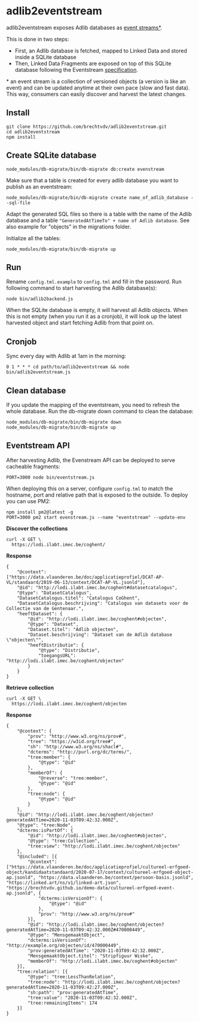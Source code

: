 # adlib2eventstream

adlib2eventstream exposes Adlib databases as [event streams*](https://github.com/TREEcg/specification/tree/master/examples/eventstreams).

This is done in two steps:
* First, an Adlib database is fetched, mapped to Linked Data and stored inside a SQLite database
* Then, Linked Data Fragments are exposed on top of this SQLite database following the Eventstream [specification](https://github.com/TREEcg/specification/tree/master/examples/eventstreams).

\* an event stream is a collection of versioned objects (a version is like an event) and can be updated anytime at their own pace (slow and fast data). This way, consumers can easily discover and harvest the latest changes.

## Install

```
git clone https://github.com/brechtvdv/adlib2eventstream.git
cd adlib2eventstream
npm install
```

## Create SQLite database

```
node_modules/db-migrate/bin/db-migrate db:create evenstream
```

Make sure that a table is created for every adlib database you want to publish as an eventstream:
````
node_modules/db-migrate/bin/db-migrate create name_of_adlib_database --sql-file
````

Adapt the generated SQL files so there is a table with the name of the Adlib database and a table `"GeneratedAtTimeTo" + name of Adlib database`.
See also example for "objects" in the migrations folder.

Initialize all the tables:
```
node_modules/db-migrate/bin/db-migrate up
```

## Run

Rename `config.tml.example` to `config.tml` and fill in the password.
Run following command to start harvesting the Adlib database(s):

```
node bin/adlib2backend.js
```

When the SQLite database is empty, it will harvest all Adlib objects.
When this is not empty (when you run it as a cronjob), it will look up the latest harvested object and start fetching Adlib from that point on.

## Cronjob

Sync every day with Adlib at 1am in the morning:

```
0 1 * * * cd path/to/adlib2eventstream && node bin/adlib2eventstream.js
```

## Clean database

If you update the mapping of the eventstream, you need to refresh the whole database.
Run the db-migrate down command to clean the database:

```
node_modules/db-migrate/bin/db-migrate down
node_modules/db-migrate/bin/db-migrate up
```

## Eventstream API

After harvesting Adlib, the Evenstream API can be deployed to serve cacheable fragments:

```
PORT=3000 node bin/eventstream.js
```

When deploying this on a server, configure `config.tml` to match the hostname, port and relative path that is exposed to the outside.
To deploy you can use PM2:

```
npm install pm2@latest -g
PORT=3000 pm2 start evenstream.js --name "eventstream" --update-env
```

**Discover the collections**

```
curl -X GET \
  https://lodi.ilabt.imec.be/coghent/
```

**Response**

```
{
	"@context": ["https://data.vlaanderen.be/doc/applicatieprofiel/DCAT-AP-VL/standaard/2019-06-13/context/DCAT-AP-VL.jsonld"],
	"@id": "http://lodi.ilabt.imec.be/coghent#datasetcatalogus",
	"@type": "DatasetCatalogus",
	"DatasetCatalogus.titel": "Catalogus CoGhent",
	"DatasetCatalogus.beschrijving": "Catalogus van datasets voor de Collectie van de Gentenaar.",
	"heeftDataset": {
		"@id": "http://lodi.ilabt.imec.be/coghent#objecten",
		"@type": "Dataset",
		"Dataset.titel": "Adlib objecten",
		"Dataset.beschrijving": "Dataset van de Adlib database \"objecten\"",
		"heeftDistributie": {
			"@type": "Distributie",
			"toegangsURL": "http://lodi.ilabt.imec.be/coghent/objecten"
		}
	}
}
```

**Retrieve collection**

```
curl -X GET \
  https://lodi.ilabt.imec.be/coghent/objecten
```

**Response**

```
{
	"@context": {
		"prov": "http://www.w3.org/ns/prov#",
		"tree": "https://w3id.org/tree#",
		"sh": "http://www.w3.org/ns/shacl#",
		"dcterms": "http://purl.org/dc/terms/",
		"tree:member": {
			"@type": "@id"
		},
		"memberOf": {
			"@reverse": "tree:member",
			"@type": "@id"
		},
		"tree:node": {
			"@type": "@id"
		}
	},
	"@id": "http://lodi.ilabt.imec.be/coghent/objecten?generatedAtTime=2020-11-03T09:42:32.000Z",
	"@type": "tree:Node",
	"dcterms:isPartOf": {
		"@id": "http://lodi.ilabt.imec.be/coghent#objecten",
		"@type": "tree:Collection",
		"tree:view": "http://lodi.ilabt.imec.be/coghent/objecten"
	},
	"@included": [{
		"@context": ["https://data.vlaanderen.be/doc/applicatieprofiel/cultureel-erfgoed-object/kandidaatstandaard/2020-07-17/context/cultureel-erfgoed-object-ap.jsonld", "https://data.vlaanderen.be/context/persoon-basis.jsonld", "https://linked.art/ns/v1/linked-art.json", "https://brechtvdv.github.io/demo-data/cultureel-erfgoed-event-ap.jsonld", {
			"dcterms:isVersionOf": {
				"@type": "@id"
			},
			"prov": "http://www.w3.org/ns/prov#"
		}],
		"@id": "http://lodi.ilabt.imec.be/coghent/objecten?generatedAtTime=2020-11-03T09:42:32.000Z#470000449",
		"@type": "MensgemaaktObject",
		"dcterms:isVersionOf": "http://example.org/objecten/id/470000449",
		"prov:generatedAtTime": "2020-11-03T09:42:32.000Z",
		"MensgemaaktObject.titel": "Stripfiguur Wiske",
		"memberOf": "http://lodi.ilabt.imec.be/coghent#objecten"
	}],
	"tree:relation": [{
		"@type": "tree:LessThanRelation",
		"tree:node": "http://lodi.ilabt.imec.be/coghent/objecten?generatedAtTime=2020-11-03T09:42:27.000Z",
		"sh:path": "prov:generatedAtTime",
		"tree:value": "2020-11-03T09:42:32.000Z",
		"tree:remainingItems": 174
	}]
}
```